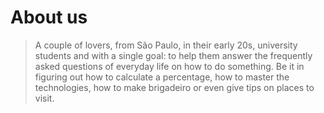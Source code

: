 # About us



>  A couple of lovers, from São Paulo, in their early 20s, university students and with a single goal: to help them answer the frequently asked questions of everyday life on how to do something. Be it in figuring out how to calculate a percentage, how to master the technologies, how to make brigadeiro  or even give tips on places to visit.


